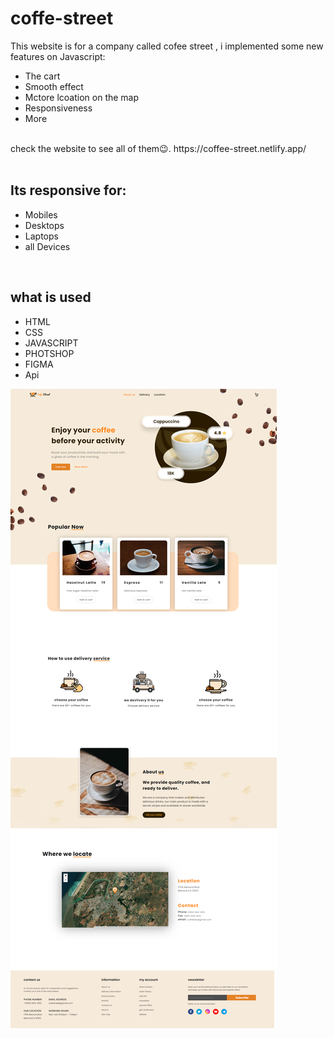 # coffe-street
This website is for a company called cofee street , i implemented some new features on Javascript: </br> 
<ul> <li> The cart</li> <li> Smooth effect</li> <li> Mctore lcoation on the map </li>   <li>Responsiveness</li> <li>More</li> </ul>
</br> check the website to see all of them😉. https://coffee-street.netlify.app/</br>
</br>
<h2> Its responsive for:</strong></h2>
<ul> <li> Mobiles</li> <li> Desktops</li> <li> Laptops</li> <li>all Devices</li> </ul>
 </br>
<h2> what is used</h2>
<ul> <li> HTML</li> <li> CSS</li> <li> JAVASCRIPT</li> <li> PHOTSHOP</li>  <li> FIGMA</li> <li> Api </li> </ul>

![Screenshot](coffee-street.png)
